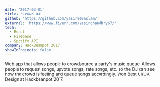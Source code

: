 ```yaml
---
date: '2017-03-01'
title: 'Crowd DJ'
github: 'https://github.com/yasir900aslam/'
external: 'https://www.fiverr.com/yasirchaudhry67/'
tech:
  - React
  - Firebase
  - Spotify API
company: HackBeanpot 2017
showInProjects: false
---
```


Web app that allows people to crowdsource a party's music queue. Allows people to request songs, upvote songs, rate songs, etc. so the DJ can see how the crowd is feeling and queue songs accordingly. Won Best UI/UX Design at Hackbeanpot 2017.
